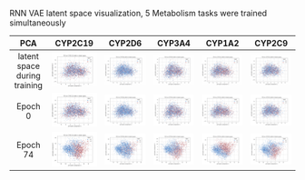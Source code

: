 RNN VAE latent space visualization, 5 Metabolism tasks were trained simultaneously
 
 | PCA | CYP2C19   |  CYP2D6  | CYP3A4| CYP1A2 | CYP2C9
:-----:|:-------------------------:|:-------------------------:|:-------------------------:|:-------------------------:|:-------------------------:
|latent space during training| ![](fig_CYP2C19_Veith.gif) | ![](fig_CYP2D6_Veith.gif) | ![](fig_CYP3A4_Veith.gif)  | ![](fig_CYP1A2_Veith.gif) | ![](fig_CYP2C9_Veith.gif) 
|Epoch 0| ![](PCA_CYP2C19_Veith_0.png) | ![](PCA_CYP2D6_Veith_0.png) | ![](PCA_CYP3A4_Veith_0.png)  | ![](PCA_CYP1A2_Veith_0.png) | ![](PCA_CYP2C9_Veith_0.png) 
|Epoch 74| ![](PCA_CYP2C19_Veith_74.png) | ![](PCA_CYP2D6_Veith_74.png) | ![](PCA_CYP3A4_Veith_74.png)  | ![](PCA_CYP1A2_Veith_74.png) | ![](PCA_CYP2C9_Veith_74.png) 
